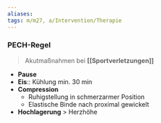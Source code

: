 ```yaml
---
aliases: 
tags: m/m27, a/Intervention/Therapie
---
```

### PECH-Regel
> Akutmaßnahmen bei **[[Sportverletzungen]]**
- **Pause**
- **Eis**:: Kühlung min. 30 min
- **Compression**
	- Ruhigstellung in schmerzarmer Position
	- Elastische Binde nach proximal gewickelt
- **Hochlagerung** > Herzhöhe